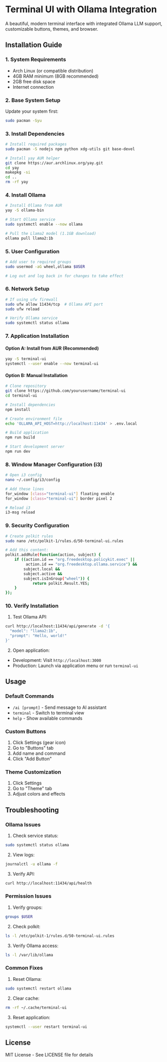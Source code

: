 # Terminal UI with Ollama Integration

A beautiful, modern terminal interface with integrated Ollama LLM support, customizable buttons, themes, and browser.

## Installation Guide

### 1. System Requirements

- Arch Linux (or compatible distribution)
- 4GB RAM minimum (8GB recommended)
- 2GB free disk space
- Internet connection

### 2. Base System Setup

Update your system first:
```bash
sudo pacman -Syu
```

### 3. Install Dependencies

```bash
# Install required packages
sudo pacman -S nodejs npm python xdg-utils git base-devel

# Install yay AUR helper
git clone https://aur.archlinux.org/yay.git
cd yay
makepkg -si
cd ..
rm -rf yay
```

### 4. Install Ollama

```bash
# Install Ollama from AUR
yay -S ollama-bin

# Start Ollama service
sudo systemctl enable --now ollama

# Pull the Llama2 model (1.1GB download)
ollama pull llama2:1b
```

### 5. User Configuration

```bash
# Add user to required groups
sudo usermod -aG wheel,ollama $USER

# Log out and log back in for changes to take effect
```

### 6. Network Setup

```bash
# If using ufw firewall
sudo ufw allow 11434/tcp  # Ollama API port
sudo ufw reload

# Verify Ollama service
sudo systemctl status ollama
```

### 7. Application Installation

#### Option A: Install from AUR (Recommended)
```bash
yay -S terminal-ui
systemctl --user enable --now terminal-ui
```

#### Option B: Manual Installation
```bash
# Clone repository
git clone https://github.com/yourusername/terminal-ui
cd terminal-ui

# Install dependencies
npm install

# Create environment file
echo 'OLLAMA_API_HOST=http://localhost:11434' > .env.local

# Build application
npm run build

# Start development server
npm run dev
```

### 8. Window Manager Configuration (i3)

```bash
# Open i3 config
nano ~/.config/i3/config

# Add these lines
for_window [class="terminal-ui"] floating enable
for_window [class="terminal-ui"] border pixel 2

# Reload i3
i3-msg reload
```

### 9. Security Configuration

```bash
# Create polkit rules
sudo nano /etc/polkit-1/rules.d/50-terminal-ui.rules

# Add this content:
polkit.addRule(function(action, subject) {
    if ((action.id == "org.freedesktop.policykit.exec" ||
         action.id == "org.freedesktop.ollama.service") &&
        subject.local &&
        subject.active &&
        subject.isInGroup("wheel")) {
            return polkit.Result.YES;
    }
});
```

### 10. Verify Installation

1. Test Ollama API:
```bash
curl http://localhost:11434/api/generate -d '{
  "model": "llama2:1b",
  "prompt": "Hello, world!"
}'
```

2. Open application:
- Development: Visit `http://localhost:3000`
- Production: Launch via application menu or run `terminal-ui`

## Usage

### Default Commands
- `/ai [prompt]` - Send message to AI assistant
- `terminal` - Switch to terminal view
- `help` - Show available commands

### Custom Buttons
1. Click Settings (gear icon)
2. Go to "Buttons" tab
3. Add name and command
4. Click "Add Button"

### Theme Customization
1. Click Settings
2. Go to "Theme" tab
3. Adjust colors and effects

## Troubleshooting

### Ollama Issues

1. Check service status:
```bash
sudo systemctl status ollama
```

2. View logs:
```bash
journalctl -u ollama -f
```

3. Verify API:
```bash
curl http://localhost:11434/api/health
```

### Permission Issues

1. Verify groups:
```bash
groups $USER
```

2. Check polkit:
```bash
ls -l /etc/polkit-1/rules.d/50-terminal-ui.rules
```

3. Verify Ollama access:
```bash
ls -l /var/lib/ollama
```

### Common Fixes

1. Reset Ollama:
```bash
sudo systemctl restart ollama
```

2. Clear cache:
```bash
rm -rf ~/.cache/terminal-ui
```

3. Reset application:
```bash
systemctl --user restart terminal-ui
```

## License

MIT License - See LICENSE file for details